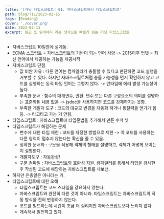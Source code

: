 ```yaml
---
title: '[러닝 타입스크립트] 01. 자바스크립트에서 타입스크립트로'
path: blog/TIL/2023-02-15
tags: [Reading]
cover: './cover.png'
date: 2023-02-13
excerpt: 읽고 또 읽어야지 라는 생각으로 빠르게 읽는 러닝 타입스크립트
---
```


* 자바스크립트 10일만에 설계됨. 
* ECMA 스크립트 = 자바스크립트의 기반이 되는 언어 사양 -> 2015이후 업뎃 = 최신 언어에서 제공하는 기능을 제공시작
* 자바스크립트 단점 
	* 값 비싼 자유 : 다른 언어는 컴파일러가 충돌할 수 있다고 판단하면 코드 실행을 거부할 수 있다. 하지만 자바스크립트처럼 충돌 가능성을 먼저 확인하지 않고 코드를 실행하는 동적 타입 언어는 그렇지 않다. -> 런타임에 에러 발생 가능성이 높다.
	* 부족한 문서 : 함수의 매개변수, 반환, 변수 또는 다른 구성요소의 의미를 설명하는 표준화된 내용 없음 -> jsdoc을 사용하지만 코드를 강제하지는 못함.
	* 부족한 개발자 도구 : 코드의 대규모 변경을 자동화 하거나 통찰력을 얻기가 힘듬. -> 타고타고 가는 거 안됨.
* 타입스크립트 : 자바스크립트에 타입문법을 추가해서 만든 수퍼 셋
* 타입스크립트가 해결하는 문제 
	* 변수에 대한 타입 제한 : 코드를 지정한 방법으로 제한 -> 이 코드를 사용하는 다른 영역이 멈추지 않는다는 확신을 줄 수 있음.
	* 정확한 문서화 : 구문을 적용해 객체의 형태를 설명하고, 객체가 어떻게 보이는지 설명한다.
	* 개발자도구 : 자동완성!
	* 구문 컴파일 : 자바스크립트와 호환성 지원. 컴파일러를 통해서 타입을 검사한 후 작성된 코드에 해당하는 자바스크립트를 내보냄.
* 하지만 은총알은 아니라는 거. 
* 타입스크립트에 대한 오해 
	* 타입스크립트는 코드 스타일을 강요하지 않는다.
	* 자바스크립트와 완전히 다른 것이 아니라. 타입스크립트는 자바스크립트의 작동 방식을 전혀 변경하지 않는다.
	* 코드를 빌드하는데 시간이 조금 더 걸리지만 자바스크립트보다 느리지 않다.
	* 계속해서 발전하고 있다.